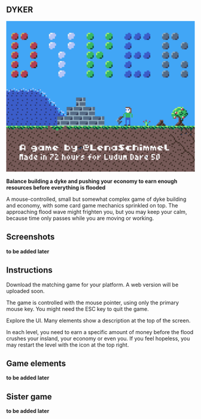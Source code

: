 ## DYKER

![Title image](misc/dyker.png)

**Balance building a dyke and pushing your economy to earn enough resources before everything is flooded**

A mouse-controlled, small but somewhat complex game of dyke building and economy, with some card game mechanics sprinkled on top. The approaching flood wave might frighten you, but you may keep your calm, because time only passes while you are moving or working.

## Screenshots
__to be added later__

## Instructions
Download the matching game for your platform. A web version will be uploaded soon.

The game is controlled with the mouse pointer, using only the primary mouse key. You might need the ESC key to quit the game.

Explore the UI. Many elements show a description at the top of the screen.

In each level, you need to earn a specific amount of money before the flood crushes your insland, your economy or even you. If you feel hopeless, you may restart the level with the icon at the top right.

## Game elements
__to be added later__

## Sister game
__to be added later__